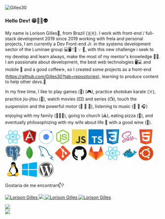 <p align = "left">
<img src = "https://komarev.com/ghpvc/?username=Gilles30" alt = "Gilles30" />
  

### Hello Dev! 😁🖖🏻👽

My name is Lorison Gilles🚀, from Brazil (🇧🇷). I work with front-end / full-stack development 2019 since 2019 working with frela and personal projects, I am currently a Dev Front-end Jr. in the systems development sector of the Luminae group 💻🖥🖱🔭 💡 🔌, with this new challenge i seek to my develop and learn always, make the most of my mentor's knowledge 🏪🏬. I am passionate about development, the best web technologies 🖥️💻 and mobile 📱 and a good coffee☕, so I created some projects as a front-end (https://github.com/Gilles30?tab=repositories), learning to produce content to help other devs.💬


In my free time, I like to play games (👾) (🎮), practice shotokan karate (☠️), practice jiu-jitsu (👻), watch movies (🎞️) and series (📺), touch the suspension and the powerful motor (🚗 💨 🚓), listening to music (🎵 🎻 🎧) enjoying with my family (👨‍👩‍👦), going to church (⛪), eating pizza (🍕), and eventually philosophizing with my wife about life 🏡 with a good wine (🍷).

<p align="left">

<img src="./img/react-original.svg" alt="react" width="50" height="50"/>
<img src="./img/angularjs-original.svg" alt="angularjs" width="50" height="50"/>
<img src="./img/ionic-original.svg" alt="ionic" width="50" height="50"/>
<img src="./img/nodejs-original.svg" alt="nodejs" width="50" height="50"/>
<img src="./img/javascript-original.svg" alt="javascript" width="50" height="50"/>
<img src="./img/typescript-original.svg" alt="typescript" width="50" height="50"/>
<img src="./img/css3-original.svg" alt="css3"  width="50" height="50"/>
<img src="./img/sass-original.svg" alt="sass"  width="50" height="50"/>
<img src="./img/html5-original.svg" alt="html5"  width="50" height="50"/>
<img src="./img/postgresql-original.svg" alt="postgresql" width="50" height="50"/>
<img src="./img/mongodb-original.svg" alt="mongodb" width="50" height="50"/>
<img src="./img/mysql-original.svg" alt="mysql" width="50" height="50"/>
<img src="./img/git-original.svg" alt="git" width="50" height="50"/>
<img src="./img/github-original.svg" alt="github" width="50" height="50"/>
<img src="./img/gitlab-original.svg" alt="gitlab" width="50" height="50"/>
<img src="./img/react-original.svg" alt="rectnative" width="50" height="50"/>
<img src="./img/docker-original.svg" alt="docker" width="50" height="50"/>
<img src="./img/ubuntu-plain.svg" alt="ubuntu" width="50" height="50"/>
<img src="./img/linux-original.svg" alt="linux" width="50" height="50"/>
<img src="./img/windows8-original.svg" alt="windows10" width="50" height="50"/>
<img src="./img/wordpress-plain.svg" alt="wordpress" width="50" height="50"/>

</p>

Gostaria de me encontrar📫?
<p align="left">	
  <a href="https://www.linkedin.com/in/lorison-gilles/">
      <img alt="Lorison Gilles" src="https://img.shields.io/badge/-LorisonGilles-8257E5?style=flat&logo=Linkedin&logoColor=white" />
  </a>
  <a aria-label="Completed" href="https://app.rocketseat.com.br/me/lorison-gilles-02226">
    <img src="https://img.shields.io/badge/Profile%20RocketSeat-GoStack%2013.0-8257E5?logo=data:image/png;base64,iVBORw0KGgoAAAANSUhEUgAAABAAAAAQCAMAAAAoLQ9TAAAALVBMVEVHcExxWsF0XMJzXMJxWcFsUsD///9jRrzY0u6Xh9Gsn9n39fyMecy0qd2bjNJWBT0WAAAABHRSTlMA2Do606wF2QAAAGlJREFUGJVdj1cWwCAIBLEsRU3uf9xobDH8+GZwUYi8i6ucJwrxKE+7D0G9Q4vlYqtmCSjndr4CgCgzlyFgfKfKCVO0LrPKjmiqMxGXkJwNnXskqWG+1oSM+BSwD8f29YLNjvx/OQrn+g99oQSoNmt3PgAAAABJRU5ErkJggg=="></img>
  </a>
  <a href="Https://api.whatsapp.com/send?phone=55+11+959409168&text=Hello!">
      <img alt="Lorison Gilles" src="https://img.shields.io/badge/-Whatsapp-4CA143?style=flat-square&labelColor=4CA143&logo=whatsapp&logoColor=white&link" />
  </a>
  <a href="mailto: lorison.gilles @ gmail. com">
      <img alt="Lorison Gilles" src="https://img.shields.io/badge/-lorison.gilles@gmail.com-c14438?style=flat-square&logo=Gmail&logoColor=white&link=mailto:lorison.gilles@gmail.com" />
</p>
<div>
  <p>
  <a>
    <img width = "480px" align = "left" src = "https://github-readme-stats.vercel.app/api/?username=gilles30&theme=material-palenight&show_icons=true&include_all_commits=true&count_private=issues" / >
  </a> 
  <a>
    <img width = "300px" align = "left" src = "https://github-readme-stats.vercel.app/api/top-langs/?username=gilles30&layout=compact&theme=material-palenight" />
  </a>
  </p>
</div>

